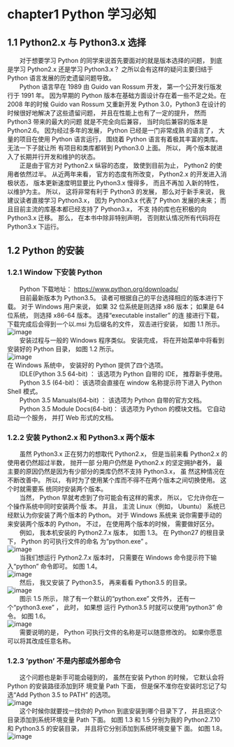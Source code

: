 # chapter1 Python 学习必知
## 1.1 Python2.x 与 Python3.x 选择
&emsp;&emsp;对于想要学习 Python 的同学来说首先要面对的就是版本选择的问题， 到底是学习 Python2.x 还是学习
Python3.x？ 之所以会有这样的疑问主要归结于 Python 语言发展的历史遗留问题导致。<br>
&emsp;&emsp;Python 语言早在 1989 由 Guido van Rossum 开发， 第一个公开发行版发行于 1991 年。 因为早期的 Python
版本在基础方面设计存在着一些不足之处。在 2008 年的时候 Guido van Rossum 又重新开发 Python 3.0，Python3
在设计的时候很好地解决了这些遗留问题， 并且在性能上也有了一定的提升， 然而 Python3 带来的最大的问题
就是不完全向后兼容， 当时向后兼容的版本是 Python2.6。 因为经过多年的发展， Python 已经是一门非常成熟
的语言了， 大量的项目在使用 Python 语言运行， 围绕着 Python 语言有着极其丰富的类库。 无法一下子就让所
有项目和类库都转到 Python3.0 上面。 所以， 两个版本就进入了长期并行开发和维护的状态。<br>
&emsp;&emsp;正是由于官方对 Python2.x 纵容的态度， 致使到目前为止， Python2 的使用者依然过半。 从近两年来看，
官方的态度有所改变， Python2.x 的开发进入消极状态， 版本更新速度明显要比 Python3.x 慢得多， 而且不再加
入新的特性， 以维护为主。 所以， 这将非常有利于 Python3 的发展， 那么对于新手来说， 我建议读者直接学习
Python3.x， 因为 Python3.x 代表了 Python 发展的未来； 而且目前主流的库基本都已经支持了 Python3.x， 不支
持的库也在积极的向 Python3.x 迁移。 那么， 在本书中除非特别声明， 否则默认情况所有代码将在 Python3.x
下运行。<br>
## 1.2 Python 的安装
### 1.2.1 Window 下安装 Python
&emsp;&emsp;Python 下载地址： https://www.python.org/downloads/<br>
&emsp;&emsp;目前最新版本为 Python3.5。 读者可根据自己的平台选择相应的版本进行下载。 对于 Windows 用户来说，
如果 32 位系统是则选择 x86 版本； 如果是 64 位系统， 则选择 x86-64 版本。 选择“executable installer” 的连
接进行下载， 下载完成后会得到一个以.msi 为后缀名的文件， 双击进行安装， 如图 1.1 所示。<br>
![image](https://github.com/15529343201/guest/blob/chapter1/image/1.1.PNG)<br>
&emsp;&emsp;安装过程与一般的 Windows 程序类似。 安装完成， 将在开始菜单中将看到安装好的 Python 目录， 如图 1.2
所示。<br>
![image](https://github.com/15529343201/guest/blob/chapter1/image/1.2.PNG)<br>
在 Windows 系统中， 安装好的 Python 提供了四个选项。<br>
&emsp;&emsp;IDLE(Python 3.5 64-bit) ： 该选项为 Python 自带的 IDE， 推荐新手使用。<br>
&emsp;&emsp;Python 3.5 (64-bit)： 该选项会直接在 window 名称提示符下进入 Python Shell 模式。<br>
&emsp;&emsp;Python 3.5 Manuals(64-bit) ： 该选项为 Python 自带的官方文档。<br>
&emsp;&emsp;Python 3.5 Module Docs(64-bit)： 该选项为 Python 的模块文档。 它自动启动一个服务， 并打 Web 形式的文档。<br>
### 1.2.2 安装 Python2.x 和 Python3.x 两个版本
&emsp;&emsp;虽然 Python3.x 正在努力的想取代 Python2.x， 但是当前来看 Python2.x 的使用者仍然超过半数， 抛开一部
分用户仍然是 Python2.x 的坚定拥护者外， 最主要的原因仍然是因为有少部分的类库仍然不支持 Python3.x， 虽
然这种情况在不断改善中。 所以， 有时为了使用某个库而不得不在两个版本之间切换使用。 这个时就需要系
统同时安装两个版本。<br>
&emsp;&emsp;当然， Python 早就考虑到了你可能会有这样的需求， 所以， 它允许你在一个操作系统中同时安装两个版
本。 并且， 主流 Linux（例如， Ubuntu） 系统已经默认为你安装了两个版本的 Python。 对于 Windows 系统来
说你需要手动的来安装两个版本的 Python， 不过， 在使用两个版本的时候， 需要做好区分。<br>
&emsp;&emsp;例如， 我本机安装的 Python2.7.x 版本， 如图 1.3。 在 Python27 的根目录下， Python 的可执行文件的命名
为“python.exe” 。<br>
![image](https://github.com/15529343201/guest/blob/chapter1/image/1.3.PNG)<br>
&emsp;&emsp;当我们想运行 Python2.7.x 版本时， 只需要在 Windows 命令提示符下输入“python” 命令即可。 如图 1.4。<br>
![image](https://github.com/15529343201/guest/blob/chapter1/image/1.4.PNG)<br>
&emsp;&emsp;然后， 我又安装了 Python3.5， 再来看看 Python3.5 的目录。<br>
![image](https://github.com/15529343201/guest/blob/chapter1/image/1.5.PNG)<br>
&emsp;&emsp;图示 1.5 所示， 除了有一个默认的“python.exe” 文件外， 还有一个“python3.exe” ， 此时， 如果想
运行 Python3.5 时就可以使用“python3” 命令。 如图 1.6。<br>
![image](https://github.com/15529343201/guest/blob/chapter1/image/1.6.PNG)<br>
&emsp;&emsp;需要说明的是， Python 可执行文件的名称是可以随意修改的。 如果你愿意可以将其改成任意名称。<br>
### 1.2.3 ‘python’ 不是内部或外部命令
&emsp;&emsp;这个问题也是新手可能会碰到的， 虽然在安装 Python 的时候， 它默认会将 Python 的安装路径添加到环
境变量 Path 下面， 但是保不准你在安装时忘记了勾选“Add Python 3.5 to PATH” 的选项。<br>
![image](https://github.com/15529343201/guest/blob/chapter1/image/1.7.PNG)<br>
&emsp;&emsp;这个时候你就要找一找你的 Python 到底安装到哪个目录下了， 并且把这个目录添加到系统环境变量 Path
下面。 如图 1.3 和 1.5 分别为我的 Python2.7.10 和 Python3.5 的安装目录， 并且将它分别添加到系统环境变量下
面。 如图 1.8。<br>
![image](https://github.com/15529343201/guest/blob/chapter1/image/1.8.PNG)<br>

